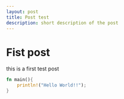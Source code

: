 ```yaml
---
layout: post
title: Post test
description: short description of the post
---
```


# Fist post
this is a first test post

```rust
fn main(){
	println!("Hello World!!");
}
```
